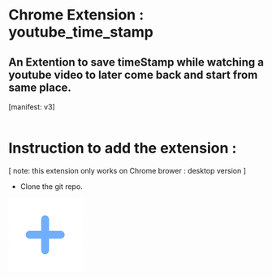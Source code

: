 # Chrome Extension : youtube_time_stamp

## An Extention to save timeStamp while watching a youtube video to later come back and start from same place.
[manifest: v3]
<br>
<br>
<h1 text="black"> Instruction to add the extension : </h1>

[ note: this extension only works on Chrome brower : desktop version ]

* Clone the git repo.
<img src="assets/bookmark.png"/>